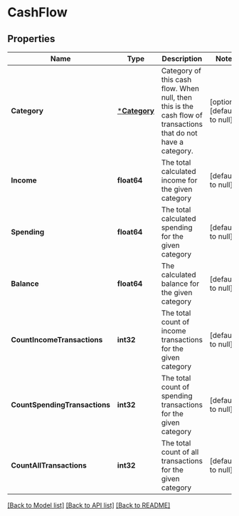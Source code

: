 # CashFlow

## Properties
Name | Type | Description | Notes
------------ | ------------- | ------------- | -------------
**Category** | [***Category**](Category.md) | Category of this cash flow. When null, then this is the cash flow of transactions that do not have a category. | [optional] [default to null]
**Income** | **float64** | The total calculated income for the given category | [default to null]
**Spending** | **float64** | The total calculated spending for the given category | [default to null]
**Balance** | **float64** | The calculated balance for the given category | [default to null]
**CountIncomeTransactions** | **int32** | The total count of income transactions for the given category | [default to null]
**CountSpendingTransactions** | **int32** | The total count of spending transactions for the given category | [default to null]
**CountAllTransactions** | **int32** | The total count of all transactions for the given category | [default to null]

[[Back to Model list]](../README.md#documentation-for-models) [[Back to API list]](../README.md#documentation-for-api-endpoints) [[Back to README]](../README.md)


